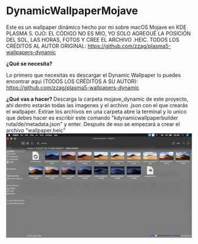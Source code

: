 # DynamicWallpaperMojave
Este es un wallpaper dinámico hecho por mi sobre macOS Mojave en KDE PLASMA 5. OJO: EL CÓDIGO NO ES MIO, YO SOLO AGREGUÉ LA POSICIÓN DEL SOL, LAS HORAS, FOTOS Y CREE EL ARCHIVO .HEIC. TODOS LOS CRÉDITOS AL AUTOR ORIGINAL: https://github.com/zzag/plasma5-wallpapers-dynamic

<b> ¿Qué se necesita? </b>

Lo primero que necesitas es descargar el Dynamic Wallpaper lo puedes encontrar aqui (TODOS LOS CRÉDITOS A SU AUTOR): https://github.com/zzag/plasma5-wallpapers-dynamic

<b> ¿Qué vas a hacer? </b>
Descarga la carpeta mojave_dynamic de este proyecto, ahi dentro estarán todas las imagenes y el archivo .json con el que crearás el wallpaper. Extrae los archivos en una carpeta abre la terminal y lo unico que debes hacer es escribir este comando "kdynamicwallpaperbuilder ruta/de/metadata.json" y enter. Después de eso se empezará a crear el archivo "wallpaper.heic"
![Carpeta con las imagenes, el archivo metadata.json y el wallpaper.heic](https://github.com/paulmont999/DynamicWallpaperMojave/blob/main/01.png)
